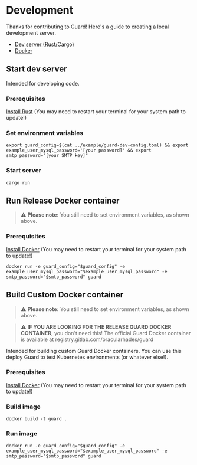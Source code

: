 Development
==============

Thanks for contributing to Guard! Here's a guide to creating a local development server.
- [Dev server (Rust/Cargo)](#start-dev-server)
- [Docker](#build-docker-container)

## Start dev server
Intended for developing code.

### Prerequisites
[Install Rust](https://www.rust-lang.org/) (You may need to restart your terminal for your system path to update!)

### Set environment variables
```
export guard_config=$(cat ../example/guard-dev-config.toml) && export example_user_mysql_password='[your password]' && export smtp_password="[your SMTP key]"
```

### Start server
```
cargo run
```

## Run Release Docker container

> ⚠️ **Please note:** You still need to set environment variables, as shown above. 

### Prerequisites
[Install Docker](https://www.docker.com/) (You may need to restart your terminal for your system path to update!)

```
docker run -e guard_config="$guard_config" -e example_user_mysql_password="$example_user_mysql_password" -e smtp_password="$smtp_password" guard
```

## Build Custom Docker container

> ⚠️ **Please note:** You still need to set environment variables, as shown above. 

> ⚠️ **IF YOU ARE LOOKING FOR THE RELEASE GUARD DOCKER CONTAINER**, you don't need this! The official Guard Docker container is available at registry.gitlab.com/oracularhades/guard

Intended for building custom Guard Docker containers. You can use this deploy Guard to test Kubernetes environments (or whatever else!).

### Prerequisites
[Install Docker](https://www.docker.com/) (You may need to restart your terminal for your system path to update!)

### Build image
```
docker build -t guard .
```

### Run image
```
docker run -e guard_config="$guard_config" -e example_user_mysql_password="$example_user_mysql_password" -e smtp_password="$smtp_password" guard
```